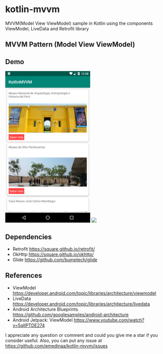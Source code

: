# kotlin-mvvm
MVVM(Model View ViewModel) sample in Kotlin using the components ViewModel, LiveData and Retrofit library

## MVVM Pattern (Model View ViewModel)

## Demo

<img src="./screenshot.png" height="480"> <img src="./kotlinmvvm720.gif?raw=true" height="480">

## Dependencies

- Retrofit https://square.github.io/retrofit/
- OkHttp https://square.github.io/okhttp/
- Glide https://github.com/bumptech/glide

## References

- ViewModel https://developer.android.com/topic/libraries/architecture/viewmodel
- LiveData https://developer.android.com/topic/libraries/architecture/livedata
- Android Architecture Blueprints https://github.com/googlesamples/android-architecture
- Android Jetpack: ViewModel https://www.youtube.com/watch?v=5qlIPTDE274

I appreciate any question or comment and could you give me a star if you consider useful. Also, you can put any issue at https://github.com/emedinaa/kotlin-mvvm/issues
